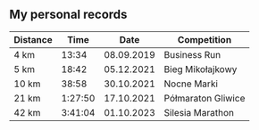 My personal records
-------------------

| Distance      | Time          | Date       | Competition        |
| ------------- | ------------- | ---------- | ------------------ |
| 4 km          | 13:34         | 08.09.2019 | Business Run       |
| 5 km          | 18:42         | 05.12.2021 | Bieg Mikołajkowy   |
| 10 km         | 38:58         | 30.10.2021 | Nocne Marki        |
| 21 km         | 1:27:50       | 17.10.2021 | Półmaraton Gliwice |
| 42 km         | 3:41:04       | 01.10.2023 | Silesia Marathon   |
